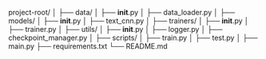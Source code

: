 project-root/
│
├── data/
│   ├── __init__.py
│   ├── data_loader.py
│
├── models/
│   ├── __init__.py
│   ├── text_cnn.py
│
├── trainers/
│   ├── __init__.py
│   ├── trainer.py
│
├── utils/
│   ├── __init__.py
│   ├── logger.py
│   ├── checkpoint_manager.py
│
├── scripts/
│   ├── train.py
│   ├── test.py
│
├── main.py
├── requirements.txt
└── README.md